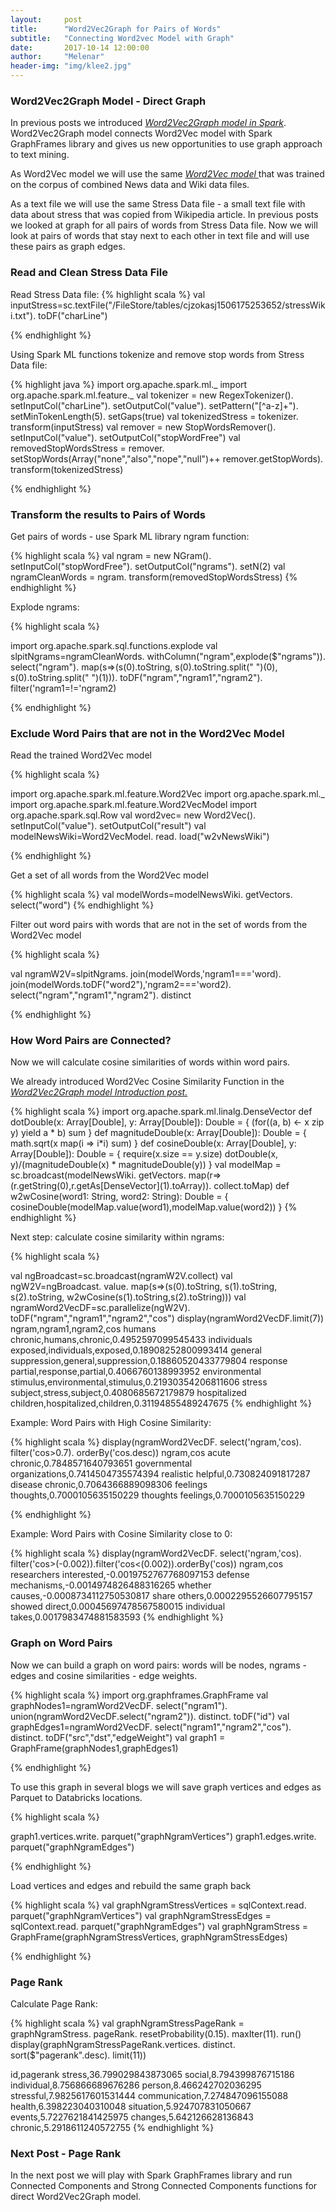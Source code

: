 ```yaml
---
layout:     post
title:      "Word2Vec2Graph for Pairs of Words"
subtitle:   "Connecting Word2vec Model with Graph"
date:       2017-10-14 12:00:00
author:     "Melenar"
header-img: "img/klee2.jpg"
---
```


<p><h3>Word2Vec2Graph Model - Direct Graph</h3>
In previous posts we introduced
<i><a href="https://sparklingdataocean.github.io/gh-pages/2017/09/17/word2vec2graph/">Word2Vec2Graph model in Spark</a></i>.
Word2Vec2Graph model connects Word2Vec model with Spark GraphFrames library and gives us new opportunities to use graph approach to text mining.</p>


<p>
As Word2Vec model we will use the same
<i><a href="https://sparklingdataocean.github.io/gh-pages/2017/09/06/w2vTrain/">Word2Vec model </a></i> that was trained on the corpus of combined News data and Wiki data files.</p>

<p>
As a text file we will use the same Stress Data file - a small text file with data about stress that was copied from Wikipedia article. In previous posts we looked at graph for all pairs of words from Stress Data file. Now we will look at pairs of words that stay next to each other in text file and will use these pairs as graph edges.</p>

<h3>Read and Clean Stress Data File </h3>
Read Stress Data file:
{% highlight scala %}
val inputStress=sc.textFile("/FileStore/tables/cjzokasj1506175253652/stressWiki.txt").
   toDF("charLine")

{% endhighlight %}

<p>Using Spark ML functions tokenize and remove stop words from Stress Data file:</p>
{% highlight java %}
import org.apache.spark.ml._
import org.apache.spark.ml.feature._
val tokenizer = new RegexTokenizer().
   setInputCol("charLine").
   setOutputCol("value").
   setPattern("[^a-z]+").
   setMinTokenLength(5).
   setGaps(true)
val tokenizedStress = tokenizer.
   transform(inputStress)
val remover = new StopWordsRemover().
   setInputCol("value").
   setOutputCol("stopWordFree")
val removedStopWordsStress = remover.
   setStopWords(Array("none","also","nope","null")++
   remover.getStopWords).
   transform(tokenizedStress)

{% endhighlight %}


<p><h3>Transform the results to Pairs of Words</h3>
Get pairs of words - use Spark ML library ngram function:</p>
{% highlight scala %}
val ngram = new NGram().
   setInputCol("stopWordFree").
   setOutputCol("ngrams").
   setN(2)
val ngramCleanWords = ngram.
   transform(removedStopWordsStress)
{% endhighlight %}

<p>Explode ngrams:</p>
{% highlight scala %}

import org.apache.spark.sql.functions.explode
val slpitNgrams=ngramCleanWords.
   withColumn("ngram",explode($"ngrams")).
   select("ngram").
   map(s=>(s(0).toString,
      s(0).toString.split(" ")(0),
      s(0).toString.split(" ")(1))).
   toDF("ngram","ngram1","ngram2").
   filter('ngram1=!='ngram2)


{% endhighlight %}

<p><h3>Exclude Word Pairs that are not in the Word2Vec Model </h3>

Read the trained Word2Vec model</p>
{% highlight scala %}

import org.apache.spark.ml.feature.Word2Vec
import org.apache.spark.ml._
import org.apache.spark.ml.feature.Word2VecModel
import org.apache.spark.sql.Row
val word2vec= new Word2Vec().
   setInputCol("value").
   setOutputCol("result")
val modelNewsWiki=Word2VecModel.
   read.
   load("w2vNewsWiki")

{% endhighlight %}

<p>Get a set of all words from the Word2Vec model</p>
{% highlight scala %}
val modelWords=modelNewsWiki.
   getVectors.
   select("word")
{% endhighlight %}

<p>Filter out word pairs with words that are not in the set of words from the Word2Vec model</p>
{% highlight scala %}

val ngramW2V=slpitNgrams.
   join(modelWords,'ngram1==='word).
   join(modelWords.toDF("word2"),'ngram2==='word2).
   select("ngram","ngram1","ngram2").
   distinct

{% endhighlight %}



<p><h3>How Word Pairs are Connected?</h3>
Now we will calculate cosine similarities of words within word pairs.

We already introduced Word2Vec Cosine Similarity Function in the  
<i><a href="https://sparklingdataocean.github.io/gh-pages/2017/09/17/word2vec2graph/">Word2Vec2Graph model Introduction post.</a></i>
</p>
{% highlight scala %}
import org.apache.spark.ml.linalg.DenseVector
def dotDouble(x: Array[Double], y: Array[Double]): Double = {
   (for((a, b) <- x zip y) yield a * b) sum
  }
def magnitudeDouble(x: Array[Double]): Double = {
   math.sqrt(x map(i => i*i) sum)
  }
def cosineDouble(x: Array[Double], y: Array[Double]): Double = {
   require(x.size == y.size)
   dotDouble(x, y)/(magnitudeDouble(x) * magnitudeDouble(y))
}
val modelMap = sc.broadcast(modelNewsWiki.
   getVectors.
   map(r=>(r.getString(0),r.getAs[DenseVector](1).toArray)).
      collect.toMap)
def w2wCosine(word1: String, word2: String): Double = {
   cosineDouble(modelMap.value(word1),modelMap.value(word2))
}
{% endhighlight %}

Next step: calculate cosine similarity within ngrams:</p>
{% highlight scala %}

val ngBroadcast=sc.broadcast(ngramW2V.collect)
val ngW2V=ngBroadcast.
   value.
   map(s=>(s(0).toString,
      s(1).toString,
      s(2).toString,
      w2wCosine(s(1).toString,s(2).toString)))
val ngramWord2VecDF=sc.parallelize(ngW2V).
   toDF("ngram","ngram1","ngram2","cos")
display(ngramWord2VecDF.limit(7))
ngram,ngram1,ngram2,cos
humans chronic,humans,chronic,0.4952597099545433
individuals exposed,individuals,exposed,0.18908252800993414
general suppression,general,suppression,0.18860520433779804
response partial,response,partial,0.4066760138993952
environmental stimulus,environmental,stimulus,0.21930354206811606
stress subject,stress,subject,0.4080685672179879
hospitalized children,hospitalized,children,0.31194855489247675
{% endhighlight %}

<p>Example: Word Pairs with High Cosine Similarity:</p>
{% highlight scala %}
display(ngramWord2VecDF.
   select('ngram,'cos).
   filter('cos>0.7).
   orderBy('cos.desc))
ngram,cos
acute chronic,0.7848571640793651
governmental organizations,0.7414504735574394
realistic helpful,0.730824091817287
disease chronic,0.7064366889098306
feelings thoughts,0.7000105635150229
thoughts feelings,0.7000105635150229


{% endhighlight %}

<p>Example: Word Pairs with Cosine Similarity close to 0:</p>
{% highlight scala %}
display(ngramWord2VecDF.
   select('ngram,'cos).
   filter('cos>(-0.002)).filter('cos<(0.002)).orderBy('cos))
ngram,cos
researchers interested,-0.0019752767768097153
defense mechanisms,-0.0014974826488316265
whether causes,-0.0008734112750530817
share others,0.0002295526607795157
showed direct,0.00045697478567580015
individual takes,0.0017983474881583593
{% endhighlight %}

<p><h3>Graph on Word Pairs</h3>
Now we can build a graph on word pairs: words will be nodes, ngrams - edges and cosine similarities - edge weights.</p>
{% highlight scala %}
import org.graphframes.GraphFrame
val graphNodes1=ngramWord2VecDF.
   select("ngram1").
   union(ngramWord2VecDF.select("ngram2")).
   distinct.
   toDF("id")
val graphEdges1=ngramWord2VecDF.
   select("ngram1","ngram2","cos").
   distinct.
   toDF("src","dst","edgeWeight")
val graph1 = GraphFrame(graphNodes1,graphEdges1)

{% endhighlight %}

<p>To use this graph in several blogs we will save graph vertices and edges as Parquet to Databricks locations.</p>

{% highlight scala %}

graph1.vertices.write.
   parquet("graphNgramVertices")
graph1.edges.write.
   parquet("graphNgramEdges")

{% endhighlight %}

<p> Load vertices and edges and rebuild the same graph back</p>

{% highlight scala %}
val graphNgramStressVertices = sqlContext.read.
   parquet("graphNgramVertices")
val graphNgramStressEdges = sqlContext.read.
   parquet("graphNgramEdges")
val graphNgramStress = GraphFrame(graphNgramStressVertices, graphNgramStressEdges)

{% endhighlight %}


<p><h3>Page Rank</h3>
Calculate Page Rank: </p>
{% highlight scala %}
val graphNgramStressPageRank = graphNgramStress.
   pageRank.
   resetProbability(0.15).
   maxIter(11).
   run()
display(graphNgramStressPageRank.vertices.
   distinct.
   sort($"pagerank".desc).
   limit(11))

   id,pagerank
   stress,36.799029843873065
   social,8.794399876715186
   individual,8.756866689676286
   person,8.466242702036295
   stressful,7.9825617601531444
   communication,7.274847096155088
   health,6.398223040310048
   situation,5.924707831050667
   events,5.7227621841425975
   changes,5.642126628136843
   chronic,5.2918611240572755
{% endhighlight %}


<p><h3>Next Post - Page Rank</h3>
In the next post we will play with Spark GraphFrames library and run Connected Components and Strong Connected Components functions for direct Word2Vec2Graph model.</p>
